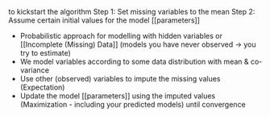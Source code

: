 to kickstart the algorithm
	Step 1: Set missing variables to the mean
	Step 2: Assume certain initial values for the model [[parameters]]

- Probabilistic approach for modelling with hidden variables or [[Incomplete (Missing) Data]] (models you have never observed $\rightarrow$ you try to estimate)
- We model variables according to some data distribution with mean & co-variance
- Use other (observed) variables to impute the missing values (Expectation)
- Update the model [[parameters]] using the imputed values (Maximization - including your predicted models) until convergence